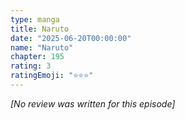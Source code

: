 ```yaml
---
type: manga
title: Naruto
date: "2025-06-20T00:00:00"
name: "Naruto"
chapter: 195
rating: 3
ratingEmoji: "⭐️⭐️⭐️"
---
```


_[No review was written for this episode]_